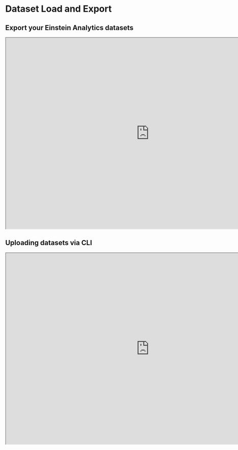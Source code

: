 # Dataset Load and Export

## Export your Einstein Analytics datasets

<iframe id="inlineFrameExample"
    title="Inline Frame Example"
    width="900"
    height="600"
    src="https://www.salesforceblogger.com/2020/08/19/export-your-einstein-analytics-datasets/">
</iframe>

## Uploading datasets via CLI

<iframe id="inlineFrameExample"
    title="Inline Frame Example"
    width="900"
    height="600"
    src="https://www.salesforceblogger.com/2020/10/14/uploading-datasets-via-cli/">
</iframe>


